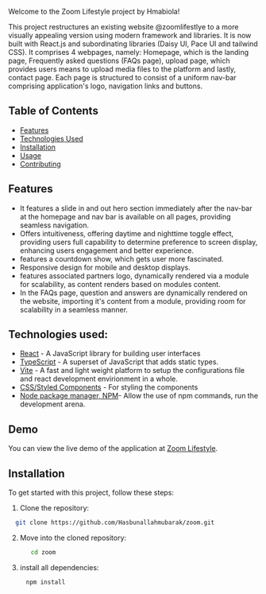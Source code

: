 Welcome to the Zoom Lifestyle project by Hmabiola!

This project restructures an existing website @zoomlifestlye to a more visually appealing version using modern framework and libraries. It is now built with React.js and subordinating libraries (Daisy UI, Pace UI and tailwind CSS). It comprises 4 webpages, namely: Homepage, which is the landing page, Frequently asked questions (FAQs page), upload page, which provides users means to upload media files to the platform and lastly, contact page. Each page is structured to consist of a uniform nav-bar comprising application's logo, navigation links and buttons.

## Table of Contents

- [Features](#features)
- [Technologies Used](#technologies-used)
- [Installation](#installation)
- [Usage](#usage)
- [Contributing](#contributing)

## Features

- It features a slide in and out hero section immediately after the nav-bar at the homepage and nav bar is available on all pages, providing seamless navigation.
- Offers intuitiveness, offering daytime and nighttime toggle effect, providing users full capability to determine preference to screen display, enhancing users engagement and better experience.
- features a countdown show, which gets user more fascinated.
- Responsive design for mobile and desktop displays.
- features associated partners logo, dynamically rendered via a module for scalability, as content renders based on modules content.
- In the FAQs page, question and answers are dynamically rendered on the website, importing it's content from a module, providing room for scalability in a seamless manner.

## Technologies used:

- [React](https://reactjs.org/) - A JavaScript library for building user interfaces
- [TypeScript](https://www.typescriptlang.org/) - A superset of JavaScript that adds static types.
- [Vite](https://vitejs.dev) - A fast and light weight platform to setup the configurations file and react development envirionment in a whole.
- [CSS/Styled Components](https://styled-components.com/) - For styling the components
- [Node package manager, NPM](https://nodejs.org/en)- Allow the use of npm commands, run the development arena.

## Demo

You can view the live demo of the application at [Zoom Lifestyle](https://hmabiola-contactcard.netlify.app/).

## Installation

To get started with this project, follow these steps:

1. Clone the repository:

```bash
  git clone https://github.com/Hasbunallahmubarak/zoom.git
```

2. Move into the cloned repository:
   ```bash
      cd zoom
   ```
3. install all dependencies:

```bash
     npm install
```
